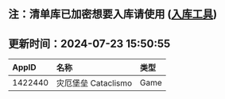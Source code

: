 ## 注：清单库已加密想要入库请使用 ([入库工具](https://github.com/BlankTMing/ManifestAutoUpdate/releases))

## 更新时间：2024-07-23 15:50:55
| AppID | 名称 | 类型  |
| :-------------------- | :----------------------------- | :----------- |
| 1422440 | 灾厄堡垒 Cataclismo| Game |

